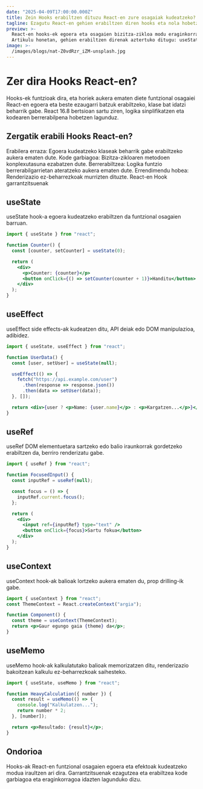 ```yaml
---
date: "2025-04-09T17:00:00.000Z"
title: Zein Hooks erabiltzen dituzu React-en zure osagaiak kudeatzeko?
tagline: Ezagutu React-en gehien erabiltzen diren hooks eta nola hobetzen duten zure osagaien kudeaketa.
preview: >-
  React-en hooks-ek egoera eta osagaien bizitza-zikloa modu eraginkorragoan kudeatzen laguntzen dute.
  Artikulu honetan, gehien erabiltzen direnak aztertuko ditugu: useState, useEffect, useRef, useContext eta useMemo.
image: >-
  /images/blogs/nat-Z0vdRzr_iZM-unsplash.jpg
---
```

# Zer dira Hooks React-en?
Hooks-ek funtzioak dira, eta horiek aukera ematen diete funtzional osagaiei React-en egoera eta beste ezaugarri batzuk erabiltzeko, klase bat idatzi beharrik gabe. React 16.8 bertsioan sartu ziren, logika sinplifikatzen eta kodearen berrerabilpena hobetzen lagunduz.

## Zergatik erabili Hooks React-en?
Erabilera erraza: Egoera kudeatzeko klaseak beharrik gabe erabiltzeko aukera ematen dute.
Kode garbiagoa: Bizitza-zikloaren metodoen konplexutasuna ezabatzen dute.
Berrerabiltzea: Logika funtzio berrerabilgarrietan ateratzeko aukera ematen dute.
Errendimendu hobea: Renderizazio ez-beharrezkoak murrizten dituzte.
React-en Hook garrantzitsuenak
## useState
useState hook-a egoera kudeatzeko erabiltzen da funtzional osagaien barruan.

```jsx
import { useState } from "react";  

function Counter() {  
  const [counter, setCounter] = useState(0);  

  return (  
    <div>  
      <p>Counter: {counter}</p>  
      <button onClick={() => setCounter(counter + 1)}>Handitu</button>  
    </div>  
  );  
}  
```
## useEffect
useEffect side effects-ak kudeatzen ditu, API deiak edo DOM manipulazioa, adibidez.

```jsx
import { useState, useEffect } from "react";  

function UserData() {  
  const [user, setUser] = useState(null);  

  useEffect(() => {  
    fetch("https://api.example.com/user")  
      .then(response => response.json())  
      .then(data => setUser(data));  
  }, []);  

  return <div>{user ? <p>Name: {user.name}</p> : <p>Kargatzen...</p>}</div>;  
}  
  ```
## useRef
useRef DOM elementuetara sartzeko edo balio iraunkorrak gordetzeko erabiltzen da, berriro renderizatu gabe.

```jsx
import { useRef } from "react";  

function FocusedInput() {  
  const inputRef = useRef(null);  

  const focus = () => {  
    inputRef.current.focus();  
  };  

  return (  
    <div>  
      <input ref={inputRef} type="text" />  
      <button onClick={focus}>Sartu fokua</button>  
    </div>  
  );  
}  
```
## useContext
useContext hook-ak balioak lortzeko aukera ematen du, prop drilling-ik gabe.

```jsx
import { useContext } from "react";  
const ThemeContext = React.createContext("argia");  

function Component() {  
  const theme = useContext(ThemeContext);  
  return <p>Gaur egungo gaia {theme} da</p>;  
}  
  ```
## useMemo
useMemo hook-ak kalkulatutako balioak memorizatzen ditu, renderizazio bakoitzean kalkulu ez-beharrezkoak saihesteko.

```jsx
import { useState, useMemo } from "react";  

function HeavyCalculation({ number }) {  
  const result = useMemo(() => {  
    console.log("Kalkulatzen...");  
    return number * 2;  
  }, [number]);  

  return <p>Resultado: {result}</p>;  
}  
```
## Ondorioa
Hooks-ak React-en funtzional osagaien egoera eta efektoak kudeatzeko modua iraultzen ari dira. Garrantzitsuenak ezagutzea eta erabiltzea kode garbiagoa eta eraginkorragoa idazten lagunduko dizu.


